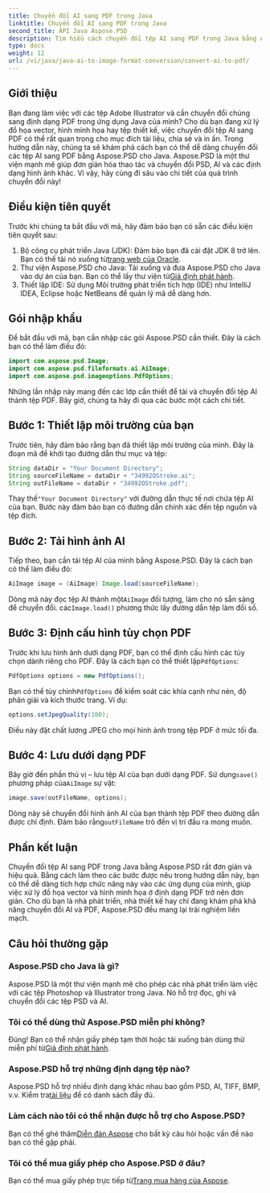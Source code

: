 ```yaml
---
title: Chuyển đổi AI sang PDF trong Java
linktitle: Chuyển đổi AI sang PDF trong Java
second_title: API Java Aspose.PSD
description: Tìm hiểu cách chuyển đổi tệp AI sang PDF trong Java bằng Aspose.PSD. Hãy làm theo hướng dẫn chi tiết từng bước của chúng tôi để quản lý hiệu quả việc chuyển đổi tệp của bạn.
type: docs
weight: 12
url: /vi/java/java-ai-to-image-format-conversion/convert-ai-to-pdf/
---
```

## Giới thiệu
Bạn đang làm việc với các tệp Adobe Illustrator và cần chuyển đổi chúng sang định dạng PDF trong ứng dụng Java của mình? Cho dù bạn đang xử lý đồ họa vector, hình minh họa hay tệp thiết kế, việc chuyển đổi tệp AI sang PDF có thể rất quan trọng cho mục đích tài liệu, chia sẻ và in ấn. Trong hướng dẫn này, chúng ta sẽ khám phá cách bạn có thể dễ dàng chuyển đổi các tệp AI sang PDF bằng Aspose.PSD cho Java. Aspose.PSD là một thư viện mạnh mẽ giúp đơn giản hóa thao tác và chuyển đổi PSD, AI và các định dạng hình ảnh khác. Vì vậy, hãy cùng đi sâu vào chi tiết của quá trình chuyển đổi này!
## Điều kiện tiên quyết
Trước khi chúng ta bắt đầu với mã, hãy đảm bảo bạn có sẵn các điều kiện tiên quyết sau:
1.  Bộ công cụ phát triển Java (JDK): Đảm bảo bạn đã cài đặt JDK 8 trở lên. Bạn có thể tải nó xuống từ[trang web của Oracle](https://www.oracle.com/java/technologies/javase-downloads.html).
2.  Thư viện Aspose.PSD cho Java: Tải xuống và đưa Aspose.PSD cho Java vào dự án của bạn. Bạn có thể lấy thư viện từ[Giả định phát hành](https://releases.aspose.com/psd/java/).
3. Thiết lập IDE: Sử dụng Môi trường phát triển tích hợp (IDE) như IntelliJ IDEA, Eclipse hoặc NetBeans để quản lý mã dễ dàng hơn.
## Gói nhập khẩu
Để bắt đầu với mã, bạn cần nhập các gói Aspose.PSD cần thiết. Đây là cách bạn có thể làm điều đó:
```java
import com.aspose.psd.Image;
import com.aspose.psd.fileformats.ai.AiImage;
import com.aspose.psd.imageoptions.PdfOptions;
```
Những lần nhập này mang đến các lớp cần thiết để tải và chuyển đổi tệp AI thành tệp PDF. Bây giờ, chúng ta hãy đi qua các bước một cách chi tiết.

## Bước 1: Thiết lập môi trường của bạn
Trước tiên, hãy đảm bảo rằng bạn đã thiết lập môi trường của mình. Đây là đoạn mã để khởi tạo đường dẫn thư mục và tệp:
```java
String dataDir = "Your Document Directory"; 
String sourceFileName = dataDir + "34992OStroke.ai";
String outFileName = dataDir + "34992OStroke.pdf";
```
 Thay thế`"Your Document Directory"` với đường dẫn thực tế nơi chứa tệp AI của bạn. Bước này đảm bảo bạn có đường dẫn chính xác đến tệp nguồn và tệp đích.
## Bước 2: Tải hình ảnh AI
Tiếp theo, bạn cần tải tệp AI của mình bằng Aspose.PSD. Đây là cách bạn có thể làm điều đó:
```java
AiImage image = (AiImage) Image.load(sourceFileName);
```
 Dòng mã này đọc tệp AI thành một`AiImage` đối tượng, làm cho nó sẵn sàng để chuyển đổi. các`Image.load()` phương thức lấy đường dẫn tệp làm đối số.
## Bước 3: Định cấu hình tùy chọn PDF
Trước khi lưu hình ảnh dưới dạng PDF, bạn có thể định cấu hình các tùy chọn dành riêng cho PDF. Đây là cách bạn có thể thiết lập`PdfOptions`:
```java
PdfOptions options = new PdfOptions();
```
 Bạn có thể tùy chỉnh`PdfOptions` để kiểm soát các khía cạnh như nén, độ phân giải và kích thước trang. Ví dụ:
```java
options.setJpegQuality(100);
```
Điều này đặt chất lượng JPEG cho mọi hình ảnh trong tệp PDF ở mức tối đa.
## Bước 4: Lưu dưới dạng PDF
 Bây giờ đến phần thú vị – lưu tệp AI của bạn dưới dạng PDF. Sử dụng`save()` phương pháp của`AiImage` sự vật:
```java
image.save(outFileName, options);
```
 Dòng này sẽ chuyển đổi hình ảnh AI của bạn thành tệp PDF theo đường dẫn được chỉ định. Đảm bảo rằng`outFileName` trỏ đến vị trí đầu ra mong muốn.

## Phần kết luận
Chuyển đổi tệp AI sang PDF trong Java bằng Aspose.PSD rất đơn giản và hiệu quả. Bằng cách làm theo các bước được nêu trong hướng dẫn này, bạn có thể dễ dàng tích hợp chức năng này vào các ứng dụng của mình, giúp việc xử lý đồ họa vector và hình minh họa ở định dạng PDF trở nên đơn giản. Cho dù bạn là nhà phát triển, nhà thiết kế hay chỉ đang khám phá khả năng chuyển đổi AI và PDF, Aspose.PSD đều mang lại trải nghiệm liền mạch.
## Câu hỏi thường gặp
### Aspose.PSD cho Java là gì?
Aspose.PSD là một thư viện mạnh mẽ cho phép các nhà phát triển làm việc với các tệp Photoshop và Illustrator trong Java. Nó hỗ trợ đọc, ghi và chuyển đổi các tệp PSD và AI.
### Tôi có thể dùng thử Aspose.PSD miễn phí không?
 Đúng! Bạn có thể nhận giấy phép tạm thời hoặc tải xuống bản dùng thử miễn phí từ[Giả định phát hành](https://releases.aspose.com/psd/java/).
### Aspose.PSD hỗ trợ những định dạng tệp nào?
 Aspose.PSD hỗ trợ nhiều định dạng khác nhau bao gồm PSD, AI, TIFF, BMP, v.v. Kiểm tra[tài liệu](https://reference.aspose.com/psd/java/) để có danh sách đầy đủ.
### Làm cách nào tôi có thể nhận được hỗ trợ cho Aspose.PSD?
 Bạn có thể ghé thăm[Diễn đàn Aspose](https://forum.aspose.com/c/psd/34) cho bất kỳ câu hỏi hoặc vấn đề nào bạn có thể gặp phải.
### Tôi có thể mua giấy phép cho Aspose.PSD ở đâu?
 Bạn có thể mua giấy phép trực tiếp từ[Trang mua hàng của Aspose](https://purchase.aspose.com/buy).